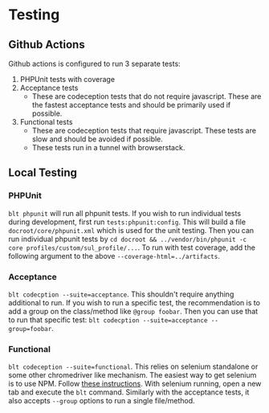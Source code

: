 # Testing

## Github Actions
Github actions is configured to run 3 separate tests:
1. PHPUnit tests with coverage
2. Acceptance tests
   - These are codeception tests that do not require javascript. These are the fastest acceptance tests and should be
     primarily used if possible.
3. Functional tests
   - These are codeception tests that require javascript. These tests are slow and should be avoided if possible.
   - These tests run in a tunnel with browserstack.

## Local Testing


### PHPUnit
`blt phpunit` will run all phpunit tests. If you wish to run individual tests during development, first run
`tests:phpunit:config`. This will build a file `docroot/core/phpunit.xml` which is used for the unit testing.
Then you can run individual phpunit tests by `cd docroot && ../vendor/bin/phpunit -c core profiles/custom/sul_profile/...`.
To run with test coverage, add the following argument to the above `--coverage-html=../artifacts`.

### Acceptance
`blt codecption --suite=acceptance`. This shouldn't require anything additional to run. If you wish to run a specific
test, the recommendation is to add a group on the class/method like `@group foobar`. Then you can use that to run that
specific test: `blt codecption --suite=acceptance --group=foobar`.

### Functional
`blt codeception --suite=functional`. This relies on selenium standalone or some other chromedriver like mechanism.
The easiest way to get selenium is to use NPM. Follow [these instructions](https://www.npmjs.com/package/selenium-standalone).
With selenium running, open a new tab and execute the `blt` command. Similarly with the acceptance tests, it also
accepts `--group` options to run a single file/method.
